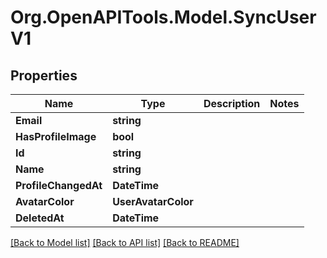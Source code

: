 # Org.OpenAPITools.Model.SyncUserV1

## Properties

Name | Type | Description | Notes
------------ | ------------- | ------------- | -------------
**Email** | **string** |  | 
**HasProfileImage** | **bool** |  | 
**Id** | **string** |  | 
**Name** | **string** |  | 
**ProfileChangedAt** | **DateTime** |  | 
**AvatarColor** | **UserAvatarColor** |  | 
**DeletedAt** | **DateTime** |  | 

[[Back to Model list]](../../README.md#documentation-for-models) [[Back to API list]](../../README.md#documentation-for-api-endpoints) [[Back to README]](../../README.md)

